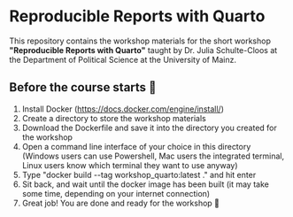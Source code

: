 # Reproducible Reports with Quarto

This repository contains the workshop materials for the short workshop **"Reproducible Reports with Quarto"** taught by Dr. Julia Schulte-Cloos at the Department of Political Science at the University of Mainz.

## Before the course starts :rocket: 

1. Install Docker (https://docs.docker.com/engine/install/)
2. Create a directory to store the workshop materials
3. Download the Dockerfile and save it into the directory you created for the workshop
4. Open a command line interface of your choice in this directory (Windows users can use Powershell, Mac users the integrated terminal, Linux users know which terminal they want to use anyway)
5. Type "docker build --tag workshop_quarto:latest ." and hit enter
6. Sit back, and wait until the docker image has been built (it may take some time, depending on your internet connection)
7. Great job! You are done and ready for the workshop 🙂 
